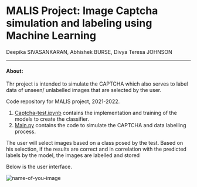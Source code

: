 # MALIS Project: Image Captcha simulation and labeling using Machine Learning

Deepika SIVASANKARAN,  Abhishek BURSE,  Divya Teresa JOHNSON
***
#### About: 
Thr project is intended to simulate the CAPTCHA which also serves to label data of unseen/ unlabelled images that are selected by the user.

Code repository for MALIS project, 2021-2022.
1. [Captcha-test.ipynb](https://github.com/deepika2502/malis/blob/master/captcha_test.ipynb) contains the implementation and training of the models to create the classifier.
2. [Main.py](https://github.com/deepika2502/malis/blob/master/captcha_test.ipynb) contains the code to simulate the CAPTCHA and data labelling process.

The user will select images based on a class posed by the test. Based on his selection, if the results are correct and in correlation with the predicted labels by the model, the images are labelled and stored

Below is the user interface.

![name-of-you-image](https://your-copied-image-address)

